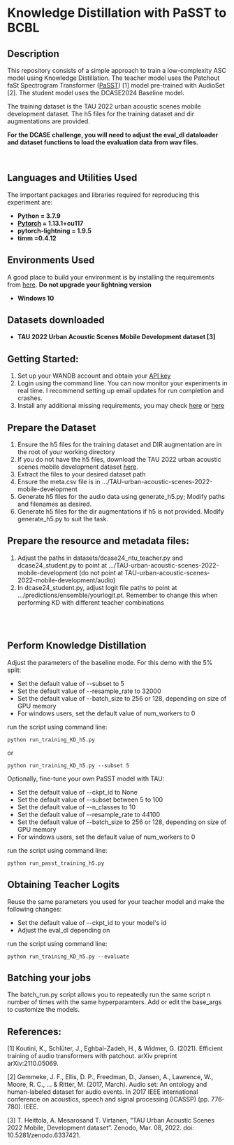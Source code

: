 <h1>Knowledge Distillation with PaSST to BCBL</h1>

<h2>Description</h2>


This repository consists of a simple approach to train a low-complexity ASC model using Knowledge Distillation. The teacher model uses the Patchout faSt Spectrogram Transformer ([PaSST](https://arxiv.org/abs/2110.05069)) [1] model pre-trained with AudioSet [2]. The student model uses the DCASE2024 Baseline model.
<br/>

The training dataset is the TAU 2022 urban acoustic scenes mobile development dataset. The h5 files for the training dataset and dir augmentations are provided. 

**For the DCASE challenge, you will need to adjust the eval_dl dataloader and dataset functions to load the evaluation data from wav files.**


<br />


<h2>Languages and Utilities Used</h2>

The important packages and libraries required for reproducing this experiment are:

- <b>Python = 3.7.9 </b> 
- <b>[Pytorch](https://pytorch.org/get-started/previous-versions/) = 1.13.1+cu117 </b>
- <b>pytorch-lightning = 1.9.5 </b>
- <b> timm =0.4.12 </b>
<h2>Environments Used </h2>

A good place to build your environment is by installing the requirements from [here](https://github.com/CPJKU/dcase2024_task1_baseline).
**Do not upgrade your lightning version**

- <b>Windows 10</b>

<h2>Datasets downloaded</h2>

- <b>TAU 2022 Urban Acoustic Scenes Mobile Development dataset [3] </b> 

<h2>Getting Started:</h2>

1. Set up your WANDB account and obtain your [API key](https://docs.wandb.ai/quickstart/)
2. Login using the command line. You can now monitor your experiments in real time. I recommend setting up email updates for run completion and crashes.
3. Install any additional missing requirements, you may check [here](https://github.com/fschmid56/cpjku_dcase23) or [here](https://github.com/CPJKU/dcase2024_task1_baseline)

<h2>Prepare the Dataset</h2>

1. Ensure the h5 files for the training dataset and DIR augmentation are in the root of your working directory
2. If you do not have the h5 files, download the TAU 2022 urban acoustic scenes mobile development dataset [here](https://zenodo.org/records/6337421).
3. Extract the files to your desired dataset path
4. Ensure the meta.csv file is in .../TAU-urban-acoustic-scenes-2022-mobile-development
5. Generate h5 files for the audio data using generate_h5.py; Modify paths and filenames as desired. 
6. Generate h5 files for the dir augmentations if h5 is not provided. Modify generate_h5.py to suit the task.

<h2>Prepare the resource and metadata files:</h2>

1. Adjust the paths in datasets/dcase24_ntu_teacher.py and dcase24_student.py to point at .../TAU-urban-acoustic-scenes-2022-mobile-development (do not point at TAU-urban-acoustic-scenes-2022-mobile-development/audio)
2. In dcase24_student.py, adjust logit file paths to point at .../predictions/ensemble/yourlogit.pt. Remember to change this when performing KD with different teacher combinations

<br />
<br />

<h2>Perform Knowledge Distillation</h2>

Adjust the parameters of the baseline mode. For this demo with the 5% split:

- Set the default value of --subset to 5
- Set the default value of --resample_rate to 32000
- Set the default value of --batch_size to 256 or 128, depending on size of GPU memory
- For windows users, set the default value of num_workers to 0

run the script using command line:
```
python run_training_KD_h5.py
```
or
```
python run_training_KD_h5.py --subset 5
```

Optionally, fine-tune your own PaSST model with TAU:  <br/>

- Set the default value of --ckpt_id to None
- Set the default value of --subset between 5 to 100
- Set the default value of --n_classes to 10
- Set the default value of --resample_rate to 44100
- Set the default value of --batch_size to 256 or 128, depending on size of GPU memory
- For windows users, set the default value of num_workers to 0

run the script using command line: 
```
python run_passt_training_h5.py
```

<h2>Obtaining Teacher Logits</h2>

Reuse the same parameters you used for your teacher model and make the following changes:

- Set the default value of --ckpt_id to your model's id
- Adjust the eval_dl depending on

run the script using command line: 
```
python run_training_KD_h5.py --evaluate
```

<h2>Batching your jobs</h2>
The batch_run.py script allows you to repeatedly run the same script n number of times with the same hyperparamters. Add or edit the base_args to customize the models.

<h2>References:</h2>

[1] Koutini, K., Schlüter, J., Eghbal-Zadeh, H., & Widmer, G. (2021). Efficient training of audio transformers with patchout. arXiv preprint arXiv:2110.05069.

[2] Gemmeke, J. F., Ellis, D. P., Freedman, D., Jansen, A., Lawrence, W., Moore, R. C., ... & Ritter, M. (2017, March). Audio set: An ontology and human-labeled dataset for audio events. In 2017 IEEE international conference on acoustics, speech and signal processing (ICASSP) (pp. 776-780). IEEE.

[3] T. Heittola, A. Mesarosand T. Virtanen, “TAU Urban Acoustic Scenes 2022 Mobile, Development dataset”. Zenodo, Mar. 08, 2022. doi: 10.5281/zenodo.6337421.






<!--
 ```diff
- text in red
+ text in green
! text in orange
# text in gray
@@ text in purple (and bold)@@
```
--!>
